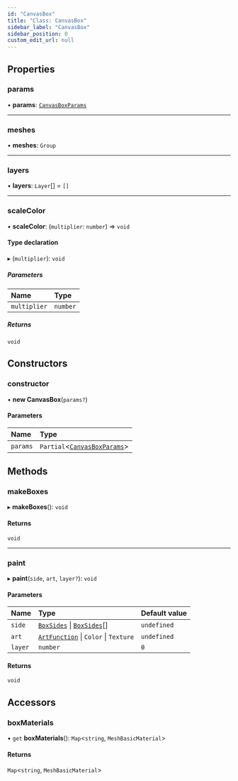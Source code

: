 ```yaml
---
id: "CanvasBox"
title: "Class: CanvasBox"
sidebar_label: "CanvasBox"
sidebar_position: 0
custom_edit_url: null
---
```


## Properties

### params

• **params**: [`CanvasBoxParams`](../modules.md#canvasboxparams-14)

___

### meshes

• **meshes**: `Group`

___

### layers

• **layers**: `Layer`[] = `[]`

___

### scaleColor

• **scaleColor**: (`multiplier`: `number`) => `void`

#### Type declaration

▸ (`multiplier`): `void`

##### Parameters

| Name | Type |
| :------ | :------ |
| `multiplier` | `number` |

##### Returns

`void`

## Constructors

### constructor

• **new CanvasBox**(`params?`)

#### Parameters

| Name | Type |
| :------ | :------ |
| `params` | `Partial`<[`CanvasBoxParams`](../modules.md#canvasboxparams-14)\> |

## Methods

### makeBoxes

▸ **makeBoxes**(): `void`

#### Returns

`void`

___

### paint

▸ **paint**(`side`, `art`, `layer?`): `void`

#### Parameters

| Name | Type | Default value |
| :------ | :------ | :------ |
| `side` | [`BoxSides`](../modules.md#boxsides-14) \| [`BoxSides`](../modules.md#boxsides-14)[] | `undefined` |
| `art` | [`ArtFunction`](../modules.md#artfunction-14) \| `Color` \| `Texture` | `undefined` |
| `layer` | `number` | `0` |

#### Returns

`void`

## Accessors

### boxMaterials

• `get` **boxMaterials**(): `Map`<`string`, `MeshBasicMaterial`\>

#### Returns

`Map`<`string`, `MeshBasicMaterial`\>
